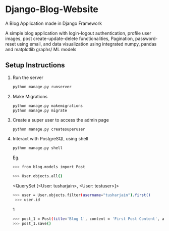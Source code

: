 # Django-Blog-Website
A Blog Application made in Django Framework

A simple blog application with login-logout authentication, profile user images, post create-update-delete functionalities, Pagination, password-reset using email, and data visualization using integrated numpy, pandas and matplotlib graphs/ ML models 

## Setup Instructions

1. Run the server
   ```sh
   python manage.py runserver
   ```
2. Make Migrations
   ```sh
   python manage.py makemigrations
   python manage.py migrate
   ```
3. Create a super user to access the admin page
   ```shell
   python manage.py createsuperuser
   ```
4. Interact with PostgreSQL using shell
   ```sh
   python manage.py shell 
   ```
   Eg.
   ```sh
   >>> from blog.models import Post 
   ```
   ```sh
   >>> User.objects.all()
   ```
   <QuerySet [<User: tusharjain>, <User: testuser>]>
   ```sh
   >>> user = User.objects.filter(username="tusharjain").first()
    >>> user.id
   ```
   1
   ```sh
   >>> post_1 = Post(title='Blog 1', content = 'First Post Content', author = user ) 
   >>> post_1.save()
   ```